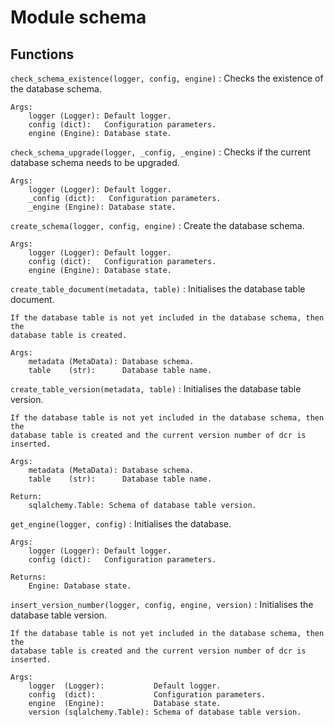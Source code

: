 Module schema
=============

Functions
---------

    
`check_schema_existence(logger, config, engine)`
:   Checks the existence of the database schema.
    
    Args:
        logger (Logger): Default logger.
        config (dict):   Configuration parameters.
        engine (Engine): Database state.

    
`check_schema_upgrade(logger, _config, _engine)`
:   Checks if the current database schema needs to be upgraded.
    
    Args:
        logger (Logger): Default logger.
        _config (dict):   Configuration parameters.
        _engine (Engine): Database state.

    
`create_schema(logger, config, engine)`
:   Create the database schema.
    
    Args:
        logger (Logger): Default logger.
        config (dict):   Configuration parameters.
        engine (Engine): Database state.

    
`create_table_document(metadata, table)`
:   Initialises the database table document.
    
    If the database table is not yet included in the database schema, then the
    database table is created.
    
    Args:
        metadata (MetaData): Database schema.
        table    (str):      Database table name.

    
`create_table_version(metadata, table)`
:   Initialises the database table version.
    
    If the database table is not yet included in the database schema, then the
    database table is created and the current version number of dcr is inserted.
    
    Args:
        metadata (MetaData): Database schema.
        table    (str):      Database table name.
    
    Return:
        sqlalchemy.Table: Schema of database table version.

    
`get_engine(logger, config)`
:   Initialises the database.
    
    Args:
        logger (Logger): Default logger.
        config (dict):   Configuration parameters.
    
    Returns:
        Engine: Database state.

    
`insert_version_number(logger, config, engine, version)`
:   Initialises the database table version.
    
    If the database table is not yet included in the database schema, then the
    database table is created and the current version number of dcr is inserted.
    
    Args:
        logger  (Logger):           Default logger.
        config  (dict):             Configuration parameters.
        engine  (Engine):           Database state.
        version (sqlalchemy.Table): Schema of database table version.